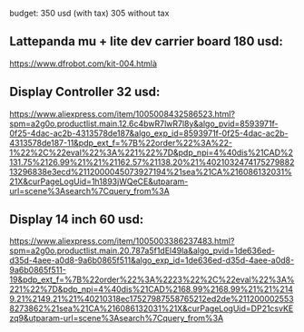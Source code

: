 budget: 350 usd (with tax) 305 without tax

## Lattepanda mu + lite dev carrier board 180 usd:
  https://www.dfrobot.com/kit-004.htmlà

## Display Controller 32 usd:
  https://www.aliexpress.com/item/1005008432586523.html?spm=a2g0o.productlist.main.12.6c4bwR7lwR7l8y&algo_pvid=8593971f-0f25-4dac-ac2b-4313578de187&algo_exp_id=8593971f-0f25-4dac-ac2b-4313578de187-11&pdp_ext_f=%7B%22order%22%3A%22-1%22%2C%22eval%22%3A%221%22%7D&pdp_npi=4%40dis%21CAD%2131.75%2126.99%21%21%21162.57%21138.20%21%402103247417527988213296838e3ecd%2112000045073927194%21sea%21CA%216086132031%21X&curPageLogUid=1h1893jWQeCE&utparam-url=scene%3Asearch%7Cquery_from%3A

## Display 14 inch 60 usd:
  https://www.aliexpress.com/item/1005003386237483.html?spm=a2g0o.productlist.main.20.787a5f1dEl49la&algo_pvid=1de636ed-d35d-4aee-a0d8-9a6b0865f511&algo_exp_id=1de636ed-d35d-4aee-a0d8-9a6b0865f511-19&pdp_ext_f=%7B%22order%22%3A%2223%22%2C%22eval%22%3A%221%22%7D&pdp_npi=4%40dis%21CAD%2168.99%2168.99%21%21%2149.21%2149.21%21%40210318ec17527987558765212ed2de%2112000025538273862%21sea%21CA%216086132031%21X&curPageLogUid=DP21csvKEzq9&utparam-url=scene%3Asearch%7Cquery_from%3A


